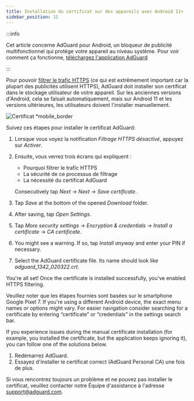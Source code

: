 ```yaml
---
title: Installation du certificat sur des appareils avec Android 11+
sidebar_position: 11
---
```


:::info

Cet article concerne AdGuard pour Android, un bloqueur de publicité multifonctionnel qui protège votre appareil au niveau système. Pour voir comment ça fonctionne, [téléchargez l'application AdGuard](https://agrd.io/download-kb-adblock)

:::

Pour pouvoir [filtrer le trafic HTTPS](/general/https-filtering/what-is-https-filtering.md) (ce qui est extrêmement important car la plupart des publicités utilisent HTTPS), AdGuard doit installer son certificat dans le stockage utilisateur de votre appareil. Sur les anciennes versions d'Android, cela se faisait automatiquement, mais sur Android 11 et les versions ultérieures, les utilisateurs doivent l'installer manuellement.

![Certificat *mobile_border](https://cdn.adtidy.org/content/kb/ad_blocker/android/solving_problems/manual-certificate/g.gif)

Suivez ces étapes pour installer le certificat AdGuard:

1. Lorsque vous voyez la notification *Filtrage HTTPS désactivé*, appuyez sur *Activer*.

1. Ensuite, vous verrez trois écrans qui expliquent :
    - Pourquoi filtrer le trafic HTTPS
    - La sécurité de ce processus de filtrage
    - La nécessité du certificat AdGuard

    Consecutively tap *Next* → *Next* → *Save certificate*.

1. Tap *Save* at the bottom of the opened *Download* folder.

1. After saving, tap *Open Settings*.

1. Tap *More security settings* → *Encryption & credentials* → *Install a certificate* → *CA certificate*.

1. You might see a warning. If so, tap *Install anyway* and enter your PIN if necessary.

1. Select the AdGuard certificate file. Its name should look like *adguard_1342_020322.crt*.

You're all set! Once the certificate is installed successfully, you've enabled HTTPS filtering.

Veuillez noter que les étapes fournies sont basées sur le smartphone Google Pixel 7. If you're using a different Android device, the exact menu names or options might vary. For easier navigation consider searching for a certificate by entering “certificate” or “credentials” in the settings search bar.

If you experience issues during the manual certificate installation (for example, you installed the certificate, but the application keeps ignoring it), you can follow one of the solutions below.

1. Redémarrez AdGuard.
2. Essayez d'installer le certificat correct (AdGuard Personal CA) une fois de plus.

Si vous rencontrez toujours un problème et ne pouvez pas installer le certificat, veuillez contacter notre Équipe d'assistance à l'adresse <support@adguard.com>.
